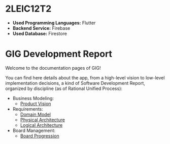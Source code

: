 # 2LEIC12T2

- **Used Programming Languages:** Flutter
- **Backend Service:** Firebase
- **Used Database:** Firestore


# GIG Development Report

Welcome to the documentation pages of GIG!

You can find here details about the app, from a high-level vision to low-level implementation decisions, a kind of Software Development Report, organized by discipline (as of Rational Unified Process):
- Business Modeling:
  - [Product Vision](https://github.com/FEUP-LEIC-ES-2022-23/2LEIC12T2/blob/master/docs/ProductVision.md)
- Requirements:
  - [Domain Model](https://github.com/FEUP-LEIC-ES-2022-23/2LEIC12T2/blob/master/docs/DomainModel.md)
  - [Physical Architecture](https://github.com/FEUP-LEIC-ES-2022-23/2LEIC12T2/blob/master/docs/PhysicalArchitecture.md)
  - [Logical Architecture](https://github.com/FEUP-LEIC-ES-2022-23/2LEIC12T2/blob/master/docs/LogicalArchitecture.md)
- Board Management:
  - [Board Progression](https://github.com/FEUP-LEIC-ES-2022-23/2LEIC12T2/blob/master/docs/Management.md)
<br></br>


